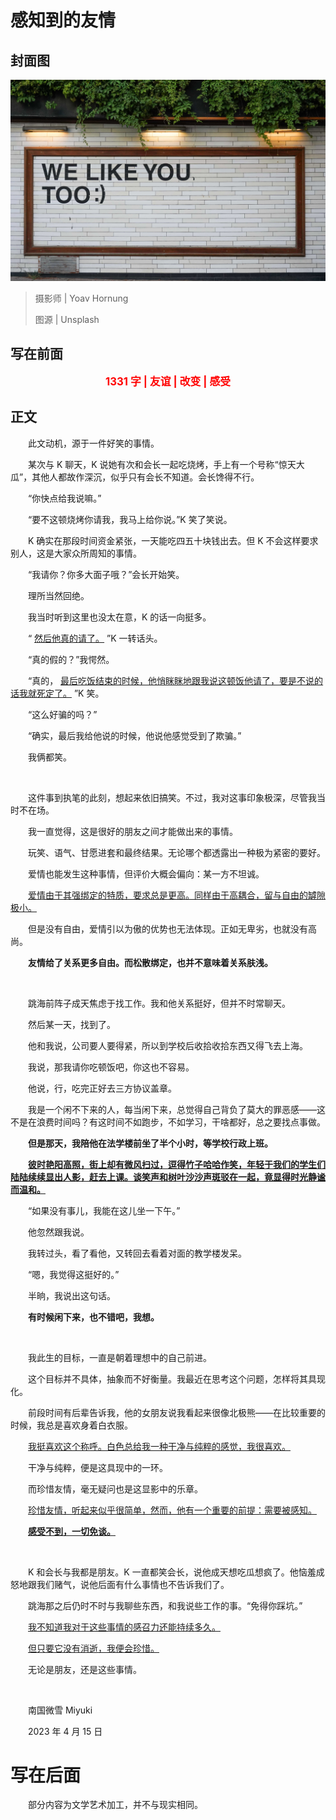 # 感知到的友情

## 封面图

![](https://raw.githubusercontent.com/TinySnow/GithubImageHosting/main/blog/articles/literature/yoav-hornung-Qg6lPXJ6IL4-unsplash.jpg)

> 摄影师 | Yoav Hornung
>
> 图源 | Unsplash

## 写在前面

<p style="color:red; text-align:center; font-weight:bold; font-size:larger;">1331 字 | 友谊 | 改变 | 感受</p>

## 正文

　　此文动机，源于一件好笑的事情。

　　某次与 K 聊天，K 说她有次和会长一起吃烧烤，手上有一个号称“惊天大瓜”，其他人都故作深沉，似乎只有会长不知道。会长馋得不行。

　　“你快点给我说嘛。”

　　“要不这顿烧烤你请我，我马上给你说。”K 笑了笑说。

　　K 确实在那段时间资金紧张，一天能吃四五十块钱出去。但 K 不会这样要求别人，这是大家众所周知的事情。

　　“我请你？你多大面子哦？”会长开始笑。

　　理所当然回绝。

　　我当时听到这里也没太在意，K 的话一向挺多。

　　“ <u>然后他真的请了。</u> ”K 一转话头。

　　“真的假的？”我愕然。

　　“真的， <u>最后吃饭结束的时候，他悄眯眯地跟我说这顿饭他请了，要是不说的话我就死定了。</u> ”K 笑。

　　“这么好骗的吗？”

　　“确实，最后我给他说的时候，他说他感觉受到了欺骗。”

　　我俩都笑。

<br />

　　这件事到执笔的此刻，想起来依旧搞笑。不过，我对这事印象极深，尽管我当时不在场。

　　我一直觉得，这是很好的朋友之间才能做出来的事情。

　　玩笑、语气、甘愿进套和最终结果。无论哪个都透露出一种极为紧密的要好。

　　爱情也能发生这种事情，但评价大概会偏向：某一方不坦诚。

　　<u>爱情由于其强绑定的特质，要求总是更高。同样由于高耦合，留与自由的罅隙极小。</u>

　　但是没有自由，爱情引以为傲的优势也无法体现。正如无卑劣，也就没有高尚。

　　**友情给了关系更多自由。而松散绑定，也并不意味着关系肤浅。**

<br />

　　跳海前阵子成天焦虑于找工作。我和他关系挺好，但并不时常聊天。

　　然后某一天，找到了。

　　他和我说，公司要人要得紧，所以到学校后收拾收拾东西又得飞去上海。

　　我说，那我请你吃顿饭吧，你这也不容易。

　　他说，行，吃完正好去三方协议盖章。

　　我是一个闲不下来的人，每当闲下来，总觉得自己背负了莫大的罪恶感——这不是在浪费时间吗？有这时间不如跑步，不如学习，干啥都好，总之要找点事做。

　　**但是那天，我陪他在法学楼前坐了半个小时，等学校行政上班。**

　　<u>**彼时艳阳高照，街上却有微风扫过，逗得竹子哈哈作笑，年轻于我们的学生们陆陆续续显出人影，赶去上课。谈笑声和树叶沙沙声斑驳在一起，竟显得时光静谧而温和。**</u>

　　“如果没有事儿，我能在这儿坐一下午。”

　　他忽然跟我说。

　　我转过头，看了看他，又转回去看着对面的教学楼发呆。

　　“嗯，我觉得这挺好的。”

　　半晌，我说出这句话。

　　**有时候闲下来，也不错吧，我想。**

<br />

　　我此生的目标，一直是朝着理想中的自己前进。

　　这个目标并不具体，抽象而不好衡量。我最近在思考这个问题，怎样将其具现化。

　　前段时间有后辈告诉我，他的女朋友说我看起来很像北极熊——在比较重要的时候，我总是喜欢身着白衣服。

　　<u>我挺喜欢这个称呼。白色总给我一种干净与纯粹的感觉，我很喜欢。</u>

　　干净与纯粹，便是这具现中的一环。

　　而珍惜友情，毫无疑问也是这显影中的乐章。

　　<u>珍惜友情，听起来似乎很简单，然而，他有一个重要的前提：需要被感知。</u>

　　**<u>感受不到，一切免谈。</u>**

<br />

　　K 和会长与我都是朋友。K 一直都笑会长，说他成天想吃瓜想疯了。他恼羞成怒地跟我们赌气，说他后面有什么事情也不告诉我们了。

　　跳海那之后仍时不时与我聊些东西，和我说些工作的事。“免得你踩坑。”

　　<u>我不知道我对于这些事情的感召力还能持续多久。</u>

　　<u>但只要它没有消逝，我便会珍惜。</u>

　　无论是朋友，还是这些事情。

<br />

　　南国微雪 Miyuki

　　2023 年 4 月 15 日

# 写在后面

　　部分内容为文学艺术加工，并不与现实相同。